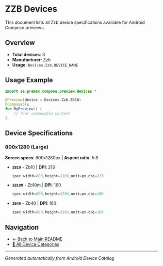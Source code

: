 # ZZB Devices

This document lists all Zzb device specifications available for Android Compose previews.

## Overview

- **Total devices**: 3
- **Manufacturer**: Zzb
- **Usage**: `Devices.Zzb.DEVICE_NAME`

## Usage Example

```kotlin
import se.premex.compose.preview.devices.*

@Preview(device = Devices.Zzb.ZB10)
@Composable
fun MyPreview() {
    // Your composable content
}
```

## Device Specifications

### 800x1280 (Large)

**Screen specs**: 800x1280px | **Aspect ratio**: 5:8

- **`ZB10`** - Zb10 | **DPI**: 213
  ```kotlin
  spec:width=800,height=1280,unit=px,dpi=213
  ```

- **`ZB10M`** - Zb10m | **DPI**: 160
  ```kotlin
  spec:width=800,height=1280,unit=px,dpi=160
  ```

- **`ZB40`** - Zb40 | **DPI**: 160
  ```kotlin
  spec:width=800,height=1280,unit=px,dpi=160
  ```

## Navigation

- [← Back to Main README](../../README.md)
- [📱 All Device Categories](../README.md)

---
*Generated automatically from Android Device Catalog*

